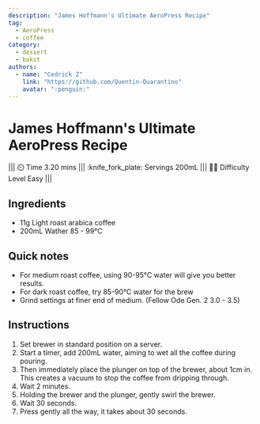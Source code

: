 ```yaml
---
description: "James Hoffmann's Ultimate AeroPress Recipe"
tag:
  - AeroPress
  - coffee
category:
  - dessert
  - bakst
authors:
  - name: "Cedrick Z"
    link: "https://github.com/Quentin-Quarantino"
    avatar: ":penguin:"
---
```


# James Hoffmann's Ultimate AeroPress Recipe

||| :timer_clock: Time
3.20 mins
||| :knife_fork_plate: Servings
200mL
||| :cook: Difficulty Level
Easy
|||

## Ingredients

- 11g Light roast arabica coffee
- 200mL Wather 85 - 99°C

## Quick notes
- For medium roast coffee, using 90-95°C water will give you better results.
- For dark roast coffee, try 85-90°C water for the brew
- Grind settings at finer end of medium. (Fellow Ode Gen. 2 3.0 - 3.5)

## Instructions

1. Set brewer in standard position on a server.
2. Start a timer, add 200mL water, aiming to wet all the coffee during pouring.
3. Then immediately place the plunger on top of the brewer, about 1cm in. This creates a vacuum to stop the coffee from dripping through.
4. Wait 2 minutes.
5. Holding the brewer and the plunger, gently swirl the brewer.
6. Wait 30 seconds.
7. Press gently all the way, it takes about 30 seconds.
